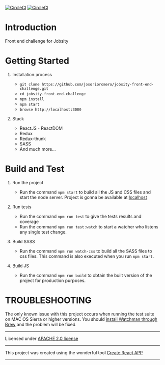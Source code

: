 [![CircleCI](https://circleci.com/gh/josorioromero/jobsity-front-end-challenge/tree/master.svg?style=svg)](https://circleci.com/gh/josorioromero/jobsity-front-end-challenge/tree/master) [![CircleCI](https://circleci.com/gh/josorioromero/jobsity-front-end-challenge/tree/master.svg?style=shield)](https://circleci.com/gh/josorioromero/jobsity-front-end-challenge/tree/master)
# Introduction

Front end challenge for Jobsity



# Getting Started

1. Installation process

	* `git clone https://github.com/josorioromero/jobsity-front-end-challenge.git`
	* `cd jobsity-front-end-challenge`
	* `npm install`
	* `npm start`
	* `browse http://localhost:3000`

2. Stack
	* ReactJS - ReactDOM
	* Redux
	* Redux-thunk
	* SASS
	* And much more...


# Build and Test

1. Run the project
	* Run the command `npm start` to build all the JS and CSS files and start the node server. Project is gonna be available at [localhost](http://localhost:3000)

2. Run tests
	* Run the command `npm run test` to give the tests results and coverage
	* Run the command `npm run test:watch` to start a watcher who listens any single test change.

3. Build SASS
	* Run the command `npm run watch-css` to build all the SASS files to css files. This command is also executed when you run `npm start`.

4. Build JS
	* Run the command `npm run build` to obtain the built version of the project for production purposes.

# TROUBLESHOOTING
The only known issue with this project occurs when running the test suite on MAC OS Sierra or higher versions. You should [install Watchman through Brew](https://facebook.github.io/watchman/docs/install.html) and the problem will be fixed.

****
Licensed under [APACHE 2.0 license](https://github.com/josorioromero/jobsity-front-end-challenge/blob/master/LICENSE)
****
This project was created using the wonderful tool [Create React APP](https://github.com/facebook/create-react-app)
****
